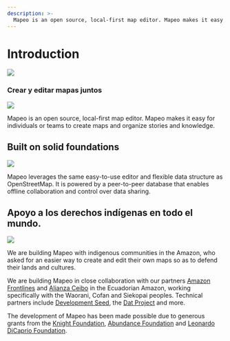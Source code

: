 ```yaml
---
description: >-
  Mapeo is an open source, local-first map editor. Mapeo makes it easy for teams to create maps and organize stories and knowledge.
---
```


# Introduction

![](.gitbook/assets/screenshot.png)

### Crear y editar mapas juntos

![](.gitbook/assets/mapeo-offline.png)

Mapeo is an open source, local-first map editor. Mapeo makes it easy for individuals or teams to create maps and organize stories and knowledge.

## Built on solid foundations

![](.gitbook/assets/mapeo-osm.png)

Mapeo leverages the same easy-to-use editor and flexible data structure as OpenStreetMap. It is powered by a peer-to-peer database that enables offline collaboration and control over data sharing.

## Apoyo a los derechos indígenas en todo el mundo.

![](.gitbook/assets/mapeo-indigenous.png)

We are building Mapeo with indigenous communities in the Amazon, who asked for an easier way to create and edit their own maps so as to defend their lands and cultures.

We are building Mapeo in close collaboration with our partners [Amazon Frontlines](https://amazonfrontlines.org/) and [Alianza Ceibo](https://alianzaceibo.org/) in the Ecuadorian Amazon, working specifically with the Waorani, Cofan and Siekopai peoples. Technical partners include [Development Seed](https://developmentseed.org/), the [Dat Project](https://datproject.org/) and more.

The development of Mapeo has been made possible due to generous grants from the [Knight Foundation](https://knightfoundation.org/), [Abundance Foundation](http://www.abundance.org/) and [Leonardo DiCaprio Foundation](https://www.leonardodicaprio.org/).

